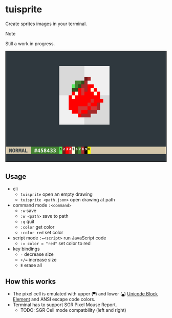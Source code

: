 # tuisprite

Create sprites images in your terminal.

> [!NOTE]
> Still a work in progress.

![screenshot](./assets/screenshot.png)

## Usage

- cli
  - `tuisprite` open an empty drawing
  - `tuisprite <path.json>` open drawing at path
- command mode `:<command>`
  - `:w` save
  - `:w <path>` save to path
  - `:q` quit
  - `:color` get color
  - `:color red` set color
- script mode `:=<script>` run JavaScript code
  - `:= color = "red"` set color to red
- key bindings
  - `-` decrease size
  - `+/=` increase size
  - `E` erase all


## How this works

- The pixel cell is emulated with upper (`▀`) and lower (`▄`) [Unicode Block Element](https://en.wikipedia.org/wiki/Block_Elements) and ANSI escape code colors.
- Terminal has to support SGR Pixel Mouse Report.
  - TODO: SGR Cell mode compatbility (left and right)